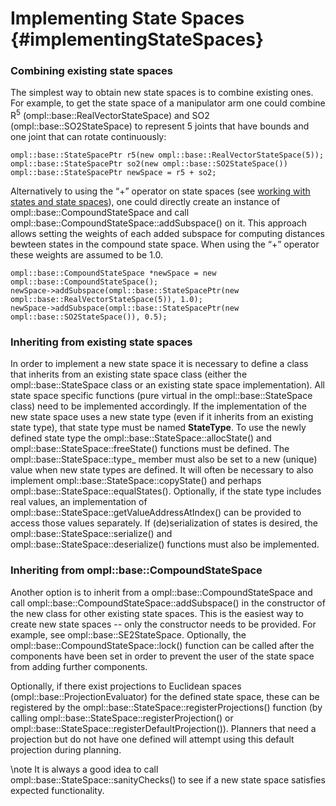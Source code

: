 Implementing State Spaces {#implementingStateSpaces}
=========================


### Combining existing state spaces

The simplest way to obtain new state spaces is to combine existing ones. For example, to get the state space of a manipulator arm one could combine R<sup>5</sup> (ompl::base::RealVectorStateSpace) and SO2 (ompl::base::SO2StateSpace) to represent 5 joints that have bounds and one joint that can rotate continuously:

~~~{.cpp}
ompl::base::StateSpacePtr r5(new ompl::base::RealVectorStateSpace(5));
ompl::base::StateSpacePtr so2(new ompl::base::SO2StateSpace())
ompl::base::StateSpacePtr newSpace = r5 + so2;
~~~

Alternatively to using the “+” operator on state spaces (see [working with states and state spaces](workingWithStates.html)), one could directly create an instance of ompl::base::CompoundStateSpace and call ompl::base::CompoundStateSpace::addSubspace() on it. This approach allows setting the weights of each added subspace for computing distances bewteen states in the compound state space. When using the “+” operator these weights are assumed to be 1.0.

~~~{.cpp}
ompl::base::CompoundStateSpace *newSpace = new ompl::base::CompoundStateSpace();
newSpace->addSubspace(ompl::base::StateSpacePtr(new ompl::base::RealVectorStateSpace(5)), 1.0);
newSpace->addSubspace(ompl::base::StateSpacePtr(new ompl::base::SO2StateSpace()), 0.5);
~~~


### Inheriting from existing state spaces

In order to implement a new state space it is necessary to define a class that inherits from an existing state space class (either the ompl::base::StateSpace class or an existing state space implementation). All state space specific functions (pure virtual in the ompl::base::StateSpace class) need to be implemented accordingly. If the implementation of the new state space uses a new state type (even if it inherits from an existing state type), that state type must be named __StateType__. To use the newly defined state type the ompl::base::StateSpace::allocState() and ompl::base::StateSpace::freeState() functions must be defined. The ompl::base::StateSpace::type_ member must also be set to a new (unique) value when new state types are defined. It will often be necessary to also implement ompl::base::StateSpace::copyState() and perhaps ompl::base::StateSpace::equalStates(). Optionally, if the state type includes real values, an implementation of ompl::base::StateSpace::getValueAddressAtIndex() can be provided to access those values separately. If (de)serialization of states is desired, the ompl::base::StateSpace::serialize() and ompl::base::StateSpace::deserialize() functions must also be implemented.


### Inheriting from ompl::base::CompoundStateSpace

Another option is to inherit from a ompl::base::CompoundStateSpace and call ompl::base::CompoundStateSpace::addSubspace() in the constructor of the new class for other existing state spaces. This is the easiest way to create new state spaces -- only the constructor needs to be provided. For example, see ompl::base::SE2StateSpace. Optionally, the ompl::base::CompoundStateSpace::lock() function can be called after the components have been set in order to prevent the user of the state space from adding further components.

Optionally, if there exist projections to Euclidean spaces (ompl::base::ProjectionEvaluator) for the defined state space, these can be registered by the ompl::base::StateSpace::registerProjections() function (by calling ompl::base::StateSpace::registerProjection() or ompl::base::StateSpace::registerDefaultProjection()). Planners that need a projection but do not have one defined will attempt using this default projection during planning.

\note It is always a good idea to call ompl::base::StateSpace::sanityChecks() to see if a new state space satisfies expected functionality.
